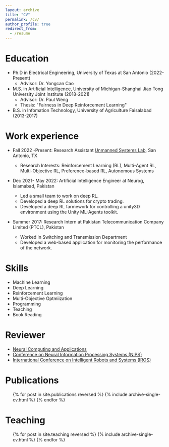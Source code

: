 ```yaml
---
layout: archive
title: "CV"
permalink: /cv/
author_profile: true
redirect_from:
  - /resume
---
```



Education 
======
* Ph.D in Electrical Engineering, University of Texas at San Antonio (2022-Present) 
  * Advisor: Dr. Yongcan Cao
* M.S. in Artificial Intelligence, University of Michigan-Shanghai Jiao Tong University Joint Institute (2018-2021)
  * Advisor: Dr. Paul Weng
  * Thesis: "Fairness in Deep Reinforcement Learning"
* B.S. in Infomation Technology, University of Agriculture Faisalabad (2013-2017)

Work experience
======
* Fall 2022 -Present: Research Assistant [Unmanned Systems Lab](https://utsausl.wixsite.com/utsausl), San Antonio, TX
  * Research Interests: Reinforcement Learning (RL), Multi-Agent RL, Multi-Objective RL, Preference-based RL, Autonomous Systems

* Dec 2021- May 2022: Artificial Intelligence Engineer at Neurog, Islamabad, Pakistan
  * Led a small team to work on deep RL.
  * Developed a deep RL solutions for crypto trading.
  * Developed a deep RL farmework for controlling a unity3D environment using the Unity ML-Agents toolkit. 


* Summer 2017: Research Intern at Pakistan Telecommunication Company Limited (PTCL), Pakistan
  * Worked in Switching and Transmission Department
  * Developed a web-based application for monitoring the performance of the network.
  
Skills
======
* Machine Learning
* Deep Learning
* Reinforcement Learning
* Multi-Objective Optmiization
* Programming
* Teaching
* Book Reading

Reviewer
======
* [Neural Computing and Applications](https://link.springer.com/journal/521)
* [Conference on Neural Information Processing Systems (NIPS)](https://neurips.cc/)
* [International Conference on Intelligent Robots and Systems (IROS)](https://ieee-iros.org/)


Publications
======
  <ul>{% for post in site.publications reversed %}
    {% include archive-single-cv.html %}
  {% endfor %}</ul>
  
 
Teaching
======
  <ul>{% for post in site.teaching reversed %}
    {% include archive-single-cv.html %}
  {% endfor %}</ul>